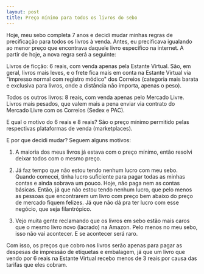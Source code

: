 ```yaml
---
layout: post
title: Preço mínimo para todos os livros do sebo
---
```


Hoje, meu sebo completa 7 anos e decidi mudar minhas regras de precificação para todos os livros à venda. Antes, eu precificava igualando ao menor preço que encontrava daquele livro específico na internet. A partir de hoje, a nova regra será a seguinte:

Livros de ficção: 6 reais, com venda apenas pela Estante Virtual. São, em geral, livros mais leves, e o frete fica mais em conta na Estante Virtual via "impresso normal com registro módico" dos Correios (categoria mais barata e exclusiva para livros, onde a distância não importa, apenas o peso).

Todos os outros livros: 8 reais, com venda apenas pelo Mercado Livre. Livros mais pesados, que valem mais a pena enviar via contrato do Mercado Livre com os Correios (Sedex e PAC).

E qual o motivo do 6 reais e 8 reais? São o preço mínimo permitido pelas respectivas plataformas de venda (marketplaces).

E por que decidi mudar? Seguem alguns motivos:

1. A maioria dos meus livros já estava com o preço mínimo, então resolvi deixar todos com o mesmo preço.

2. Já faz tempo que não estou tendo nenhum lucro com meu sebo. Quando comecei, tinha lucro suficiente para pagar todas as minhas contas e ainda sobrava um pouco. Hoje, não paga nem as contas básicas. Então, já que não estou tendo nenhum lucro, que pelo menos as pessoas que encontrarem um livro com preço bem abaixo do preço de mercado fiquem felizes. Já que não dá pra ter lucro com esse negócio, que seja filantrópico.

3. Vejo muita gente reclamando que os livros em sebo estão mais caros que o mesmo livro novo (lacrado) na Amazon. Pelo menos no meu sebo, isso não vai acontecer. E se acontecer será raro.

Com isso, os preços que cobro nos livros serão apenas para pagar as despesas de impressão de etiquetas e embalagem, já que um livro que vendo por 6 reais na Estante Virtual recebo menos de 3 reais por causa das tarifas que eles cobram.
